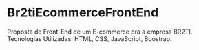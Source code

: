 # Br2tiEcommerceFrontEnd
Proposta de Front-End de um E-commerce pra a empresa BR2TI. Tecnologias Utilizadas: HTML, CSS, JavaScript, Boostrap.
